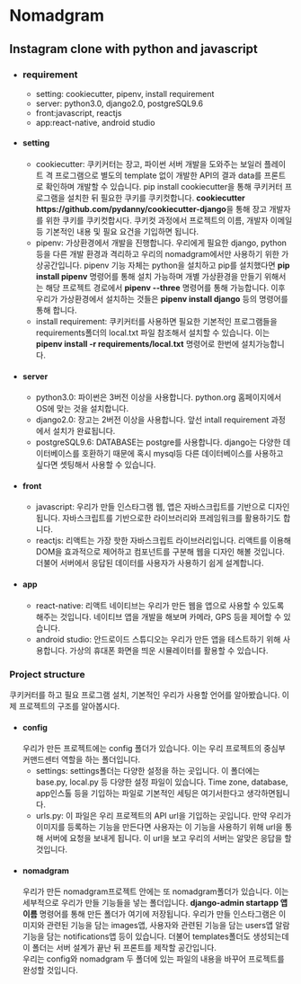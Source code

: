 <h1>Nomadgram</h1>
            <h2>Instagram clone with python and javascript</h2>
            <ul>
                <li>
                    <h3>requirement</h3>
                    <ul>
                        <li>setting: cookiecutter, pipenv, install requirement</li>
                        <li>server: python3.0, django2.0, postgreSQL9.6</li>
                        <li>front:javascript, reactjs</li>
                        <li>app:react-native, android studio</li>
                    </ul>   
                </li>
                <li>
                    <h4>setting</h4>
                    <ul>
                        <li>
                            cookiecutter: 쿠키커터는 장고, 파이썬 서버 개발을 도와주는 보일러 플레이트 격 프로그램으로
                            별도의 template 없이 개발한 API의 결과 data를 프론트로 확인하며 개발할 수 있습니다.
                            pip install cookiecutter을 통해 쿠키커터 프로그램을 설치한 뒤 필요한 쿠키를 쿠키컷합니다.
                            <b>cookiecutter https://github.com/pydanny/cookiecutter-django</b>을 통해 장고 개발자를 위한 쿠키를 쿠키컷합시다.
                            쿠키컷 과정에서 프로젝트의 이름, 개발자 이메일 등 기본적인 내용 및 필요 요건을 기입하면 됩니다.
                        </li>
                        <li>pipenv: 가상환경에서 개발을 진행합니다. 우리에게 필요한 django, python 등을 다른 개발 환경과
                            격리하고 우리의 nomadgram에서만 사용하기 위한 가상공간입니다.
                            pipenv 기능 자체는 python을 설치하고 pip를 설치했다면 <b>pip install pipenv</b> 명령어를 통해 설치 가능하며
                            개별 가상환경을 만들기 위해서는 해당 프로젝트 경로에서 <b>pipenv --three</b> 명령어를 통해 가능합니다.
                            이후 우리가 가상환경에서 설치하는 것들은 <b>pipenv install django</b> 등의 명령어를 통해 합니다. 
                        </li>
                        <li>
                            install requirement: 쿠키커터를 사용하면 필요한 기본적인 프로그램들을 requirements폴더의 local.txt 파일 참조해서
                            설치할 수 있습니다. 이는 <b>pipenv install -r requirements/local.txt</b> 명령어로 한번에 설치가능합니다.
                        </li>
                    </ul>
                </li>
                <li>
                    <h4>server</h4>
                    <ul>
                        <li>python3.0: 파이썬은 3버전 이상을 사용합니다. python.org 홈페이지에서 OS에 맞는 것을 설치합니다.</li>
                        <li>
                            django2.0: 장고는 2버전 이상을 사용합니다. 앞선 intall requirement 과정에서 설치가 완료됩니다.
                        </li>
                        <li>
                            postgreSQL9.6: DATABASE는 postgre를 사용합니다. django는 다양한 데이터베이스를 호환하기 때문에
                            혹시 mysql등 다른 데이터베이스를 사용하고 싶다면 셋팅해서 사용할 수 있습니다.
                        </li>
                    </ul>
                </li>
                <li>
                    <h4>front</h4>
                    <ul>
                        <li>javascript: 우리가 만들 인스타그램 웹, 앱은 자바스크립트를 기반으로 디자인 됩니다. 
                            자바스크립트를 기반으로한 라이브러리와 프레임워크를 활용하기도 합니다.
                        </li>
                        <li>
                            reactjs: 리액트는 가장 핫한 자바스크립트 라이브러리입니다. 리액트를 이용해 DOM을 효과적으로 제어하고
                            컴포넌트를 구분해 웹을 디자인 해볼 것입니다. 더불어 서버에서 응답된 데이터를 사용자가 사용하기 쉽게
                            설계합니다.
                        </li>
                    </ul>
                </li>
                <li>
                    <h4>app</h4>
                    <ul>
                        <li>
                        react-native: 리액트 네이티브는 우리가 만든 웹을 앱으로 사용할 수 있도록 해주는 것입니다. 
                        네이티브 앱을 개발을 해보며 카메라, GPS 등을 제어할 수 있습니다.
                    </li> 
                        <li>
                            android studio: 안드로이드 스튜디오는 우리가 만든 앱을 테스트하기 위해 사용합니다.
                            가상의 휴대폰 화면을 띄운 시뮬레이터를 활용할 수 있습니다.
                        </li> 
                  </ul>
                </li>
            </ul>      
             <h3>Project structure</h3>
             쿠키커터를 하고 필요 프로그램 설치, 기본적인 우리가 사용할 언어를 알아봤습니다. 이제 프로젝트의 구조를 알아봅시다.
             <ul>
                 <li>
                     <h4>config</h4>
                     우리가 만든 프로젝트에는 config 폴더가 있습니다. 이는 우리 프로젝트의 중심부 커맨드센터 역할을 하는 폴더입니다.
                     <ul>
                         <li>
                             settings: settings폴더는 다양한 설정을 하는 곳입니다. 이 폴더에는 base.py, local.py 등 다양한 설정 파일이 있습니다. Time zone, database, app인스톨 등을 기입하는 파일로 기본적인 세팅은 여기서한다고 생각하면됩니다.
                         </li>
                         <li>
                             urls.py: 이 파일은 우리 프로젝트의 API url을 기입하는 곳입니다. 만약 우리가 이미지를 등록하는 기능을 만든다면
                             사용자는 이 기능을 사용하기 위해 url을 통해 서버에 요청을 보내게 됩니다. 이 url을 보고 우리의 서버는 알맞은 응답을 할 것입니다.
                         </li>
                     </ul>
                 </li>
                 <li>
                     <h4>nomadgram</h4>
                     우리가 만든 nomadgram프로젝트 안에는 또 nomadgram폴더가 있습니다. 이는 세부적으로 우리가 만들 기능들을
                     넣는 폴더입니다. <b>django-admin startapp 앱이름</b> 명령어를 통해 만든 폴더가 여기에 저장됩니다.
                     우리가 만들 인스타그램은 이미지와 관련된 기능을 담는 images앱, 사용자와 관련된 기능을 담는 users앱
                     알람 기능을 담는 notifications앱 등이 있습니다.
                     더불어 templates폴더도 생성되는데 이 폴더는 서버 설계가 끝난 뒤 프론트를 제작할 공간입니다. 
                 </li>
                 우리는 config와 nomadgram 두 폴더에 있는 파일의 내용을 바꾸어 프로젝트를 완성할 것입니다.
             </ul>
